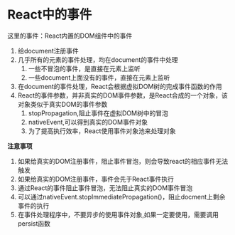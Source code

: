 # React中的事件

这里的事件：React内置的DOM组件中的事件

1. 给document注册事件
2. 几乎所有的元素的事件处理，均在document的事件中处理
   1. 一些不冒泡的事件，是直接在元素上监听
   2. 一些document上面没有的事件，直接在元素上监听
3. 在document的事件处理，React会根据虚拟DOM树的完成事件函数的作用
4. React的事件参数，并非真实的DOM事件参数，是React合成的一个对象，该对象类似于真实DOM的事件参数
   1. stopPropagation,阻止事件在虚拟DOM树中的冒泡
   2. nativeEvent,可以得到真实的DOM事件对象
   3. 为了提高执行效率，React使用事件对象池来处理对象

**注意事项**

1. 如果给真实的DOM注册事件，阻止事件冒泡，则会导致react的相应事件无法触发
2. 如果给真实的DOM注册事件，事件会先于React事件执行
3. 通过React的事件阻止事件冒泡，无法阻止真实的DOM事件冒泡
4. 可以通过nativeEvent.stopImmediatePropagation()，阻止docment上剩余事件的执行
5. 在事件处理程序中，不要异步的使用事件对象,如果一定要使用，需要调用persist函数